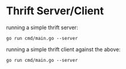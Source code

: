 # Thrift Server/Client

running a simple thrift server:

```
go run cmd/main.go --server
```

running a simple thrift client against the above:

```
go run cmd/main.go --server
```
